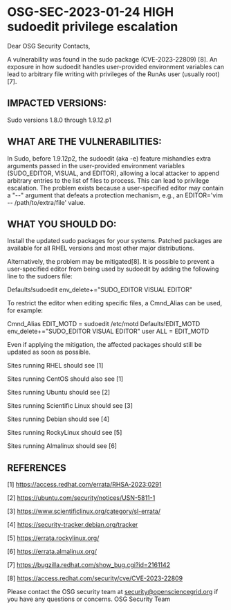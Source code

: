 # OSG-SEC-2023-01-24 HIGH sudoedit privilege escalation

Dear OSG Security Contacts,

A vulnerability was found in the sudo package (CVE-2023-22809) [8]. An exposure in how sudoedit handles user-provided environment variables can lead to arbitrary file writing with privileges of the RunAs user (usually root) [7].

## IMPACTED VERSIONS:

Sudo versions 1.8.0 through 1.9.12.p1

## WHAT ARE THE VULNERABILITIES:

In Sudo, before 1.9.12p2, the sudoedit (aka -e) feature mishandles extra arguments passed in the user-provided environment variables (SUDO_EDITOR, VISUAL, and EDITOR), allowing a local attacker to append arbitrary entries to the list of files to process. This can lead to privilege escalation. The problem exists because a user-specified editor may contain a "--" argument that defeats a protection mechanism, e.g., an EDITOR='vim -- /path/to/extra/file' value.

## WHAT YOU SHOULD DO:

Install the updated sudo packages for your systems. Patched packages are available for all RHEL versions and most other major distributions.

Alternatively, the problem may be mitigated[8]. It is possible to prevent a user-specified editor from being used by sudoedit by adding the following line to the sudoers file:

  Defaults!sudoedit    env_delete+="SUDO_EDITOR VISUAL EDITOR"

To restrict the editor when editing specific files, a Cmnd_Alias can be used, for example:

  Cmnd_Alias              EDIT_MOTD = sudoedit /etc/motd
  Defaults!EDIT_MOTD      env_delete+="SUDO_EDITOR VISUAL EDITOR"
  user                    ALL = EDIT_MOTD

Even if applying the mitigation, the affected packages should still be updated as soon as possible.

Sites running RHEL should see [1]

Sites running CentOS should also see [1]

Sites running Ubuntu should see [2]

Sites running Scientific Linux should see [3]

Sites running Debian should see [4]

Sites running RockyLinux should see [5]

Sites running Almalinux should see [6]

## REFERENCES

[1] https://access.redhat.com/errata/RHSA-2023:0291

[2] https://ubuntu.com/security/notices/USN-5811-1

[3] https://www.scientificlinux.org/category/sl-errata/

[4] https://security-tracker.debian.org/tracker

[5] https://errata.rockylinux.org/

[6] https://errata.almalinux.org/

[7] https://bugzilla.redhat.com/show_bug.cgi?id=2161142

[8] https://access.redhat.com/security/cve/CVE-2023-22809


Please contact the OSG security team at security@opensciencegrid.org if you have any questions or concerns.
OSG Security Team
